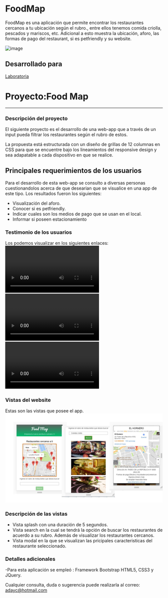 # FoodMap
FoodMap es una aplicación que permite encontrar los restaurantes cercanos a tu ubicación según el rubro., entre ellos tenemos comida criolla, pescados y mariscos, etc.
Adicional a esto muestra la ubicación, aforo, las formas de pago del restaurant, si es petfriendly y su website.

![image](https://user-images.githubusercontent.com/32311089/36194821-3d63995a-1139-11e8-986a-f0a12731ac95.png)


## Desarrollado para 
[Laboratoria](http://laboratoria.la)



# Proyecto:Food Map
_____________

### Descripción del proyecto
El siguiente proyecto es el desarrollo de una web-app que a través de un input pueda filtrar los restaurantes según el rubro de estos.

La propuesta está estructurada con un diseño de grillas de 12 columnas en CSS para que se encuentre bajo los lineamientos del responsive design y sea adapatable a cada dispositivo en que se realice.

## Principales requerimientos de los usuarios
Para el desarrollo de esta web-app se consulto a diversas personas cuestionandolos acerca de que desearian que se visualice en una app de este tipo.
Los resultados fueron los siguientes:
* Visualización del aforo.
* Conocer si es petfriendly.
* Indicar cuales son los medios de pago que se usan en el local.
* Informar si poseen estacionamiento

### Testimonio de los usuarios 
Los podemos visualizar en los siguientes enlaces:
![Imagenes](assets/videos/Andrea.mp4)
![Imagenes](assets/videos/Nelson.mp4)
![Imagenes](assets/videos/Dayer.mp4)


### Vistas del website
Estas son las vistas que posee el app.
![Imagenes](assets/images/d1.jpg)

### Descripción de las vistas
* Vista splash con una duración de 5 segundos.
* Vista search en la cual se tendrá la opción de buscar los restaurantes de acuerdo a su rubro. Además de visualizar los restaurantes cercanos.
* Vista modal en la que se visualizan las pricipales caracteristicas del restaurante seleccionado.

### Detalles adicionales
-Para esta aplicación se empleó : Framework Bootstrap HTML5, CSS3 y JQuery.

  
  Cualquier consulta, duda o sugerencia puede realizarla al correo: adayc@hotmail.com

